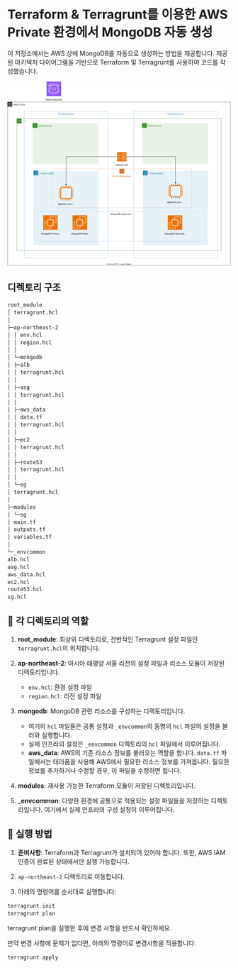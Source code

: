 # Terraform & Terragrunt를 이용한 AWS Private 환경에서 MongoDB 자동 생성

이 저장소에서는 AWS 상에 MongoDB를 자동으로 생성하는 방법을 제공합니다. 제공된 아키텍처 다이어그램을 기반으로 Terraform 및 Terragrunt를 사용하여 코드를 작성했습니다.

<img src="./terraform-mongodb.svg">

## 디렉토리 구조
```markdown
root_module
│ terragrunt.hcl
│
├─ap-northeast-2
│ │ env.hcl
│ │ region.hcl
│ │
│ └─mongodb
│ ├─alb
│ │ terragrunt.hcl
│ │
│ ├─asg
│ │ terragrunt.hcl
│ │
│ ├─aws_data
│ │ data.tf
│ │ terragrunt.hcl
│ │
│ ├─ec2
│ │ terragrunt.hcl
│ │
│ ├─route53
│ │ terragrunt.hcl
│ │
│ └─sg
│ terragrunt.hcl
│
├─modules
│ └─sg
│ main.tf
│ outputs.tf
│ variables.tf
│
└─_envcommon
alb.hcl
asg.hcl
aws_data.hcl
ec2.hcl
route53.hcl
sg.hcl
```

## 📘 각 디렉토리의 역할

1. **root_module**: 최상위 디렉토리로, 전반적인 Terragrunt 설정 파일인 `terragrunt.hcl`이 위치합니다.

2. **ap-northeast-2**: 아시아 태평양 서울 리전의 설정 파일과 리소스 모듈이 저장된 디렉토리입니다.
   - `env.hcl`: 환경 설정 파일
   - `region.hcl`: 리전 설정 파일

3. **mongodb**: MongoDB 관련 리소스를 구성하는 디렉토리입니다.
   - 여기의 `hcl` 파일들은 공통 설정과 `_envcommon`의 동명의 `hcl` 파일의 설정을 불러와 실행합니다.
   - 실제 인프라의 설정은 `_envcommon` 디렉토리의 `hcl` 파일에서 이루어집니다.
   - **aws_data**: AWS의 기존 리소스 정보를 불러오는 역할을 합니다. `data.tf` 파일에서는 테라폼을 사용해 AWS에서 필요한 리소스 정보를 가져옵니다. 필요한 정보를 추가하거나 수정할 경우, 이 파일을 수정하면 됩니다.

4. **modules**: 재사용 가능한 Terraform 모듈이 저장된 디렉토리입니다.

5. **_envcommon**: 다양한 환경에 공통으로 적용되는 설정 파일들을 저장하는 디렉토리입니다. 여기에서 실제 인프라의 구성 설정이 이루어집니다.

## 🚀 실행 방법

1. **준비사항**: Terraform과 Terragrunt가 설치되어 있어야 합니다. 또한, AWS IAM 인증이 완료된 상태에서만 실행 가능합니다.

2. `ap-northeast-2` 디렉토리로 이동합니다.

3. 아래의 명령어를 순서대로 실행합니다:


```bash
terragrunt init
terragrunt plan
```

terragrunt plan을 실행한 후에 변경 사항을 반드시 확인하세요.

만약 변경 사항에 문제가 없다면, 아래의 명령어로 변경사항을 적용합니다:

```bash
terragrunt apply
```

